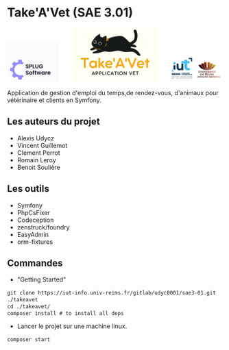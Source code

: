# Take'A'Vet (SAE 3.01)

![Banner](Banner.png)

Application de gestion d'emploi du temps,de rendez-vous, d'animaux pour vétérinaire et clients en Symfony.

## Les auteurs du projet

- Alexis Udycz
- Vincent Guillemot
- Clement Perrot
- Romain Leroy
- Benoit Soulière

## Les outils

- Symfony
- PhpCsFixer
- Codeception
- zenstruck/foundry
- EasyAdmin
- orm-fixtures

## Commandes

- "Getting Started"
```shell
git clone https://iut-info.univ-reims.fr/gitlab/udyc0001/sae3-01.git ./takeavet
cd ./takeavet/
composer install # to install all deps
```

- Lancer le projet sur une machine linux.
```shell
composer start
```